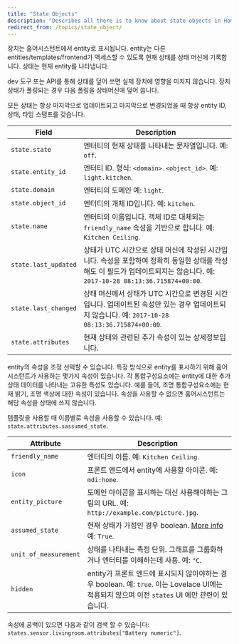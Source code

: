 ```yaml
---
title: "State Objects"
description: "Describes all there is to know about state objects in Home Assistant."
redirect_from: /topics/state_object/
---
```


장치는 홈어시스턴트에서 entity로 표시됩니다. entity는 다른 entities/templates/frontend가 액세스할 수 있도록 현재 상태를 상태 머신에 기록합니다. 상태는 현재 entity를 나타냅니다.

dev 도구 또는 API를 통해 상태를 덮어 쓰면 실제 장치에 영향을 미치지 않습니다. 장치 상태가 폴링되는 경우 다음 폴링을 상태머신에 덮어 씁니다.

모든 상태는 항상 마지막으로 업데이트되고 마지막으로 변경되었을 때 항상 entity ID, 상태, 타임 스탬프를 갖습니다.

Field | Description
----- | -----------
`state.state` | 엔터티의 현재 상태를 나타내는 문자열입니다. 예: `off`.
`state.entity_id` | 엔터티 ID. 형식: `<domain>.<object_id>`. 예: `light.kitchen`.
`state.domain` | 엔터티의 도메인 예: `light`.
`state.object_id` | 엔터티의 개체 ID입니다. 예: `kitchen`.
`state.name` | 엔터티의 이름입니다. 객체 ID로 대체되는 `friendly_name` 속성을 기반으로 합니다.  예: `Kitchen Ceiling`.
`state.last_updated` | 상태가 UTC 시간으로 상태 머신에 작성된 시간입니다. 속성을 포함하여 정확히 동일한 상태를 작성해도 이 필드가 업데이트되지는 않습니다. 예: `2017-10-28 08:13:36.715874+00:00`.
`state.last_changed` | 상태 머신에서 상태가 UTC 시간으로 변경된 시간입니다. 업데이트된 속성만 있는 경우 업데이트되지 않습니다. 예: `2017-10-28 08:13:36.715874+00:00`.
`state.attributes` | 현재 상태와 관련된 추가 속성이 있는 상세정보입니다.

entity의 속성을 조정 선택할 수 있습니다. 특정 방식으로 entity를 표시하기 위해 홈어시스턴트가 사용하는 몇가지 속성이 있습니다. 각 통합구성요소에는 entity에 대한 추가 상태 데이터를 나타내는 고유한 특성도 있습니다. 예를 들어, 조명 통합구성요소에는 현재 밝기, 조명 색상에 대한 속성이 있습니다. 속성을 사용할 수 없으면 홈어시스턴트는 해당 속성을 상태에 쓰지 않습니다.

템플릿을 사용할 때 이름별로 속성을 사용할 수 있습니다. 예: `state.attributes.sassumed_state`.

Attribute | Description
--------- | -----------
`friendly_name` | 엔터티의 이름. 예: `Kitchen Ceiling`.
`icon` | 프론트 엔드에서 entity에 사용할 아이콘. 예: `mdi:home`.
`entity_picture` | 도메인 아이콘을 표시하는 대신 사용해야하는 그림의 URL. 예: `http://example.com/picture.jpg`.
`assumed_state` | 현재 상태가 가정인 경우 boolean. [More info](/blog/2016/02/12/classifying-the-internet-of-things/#classifiers) 예: `True`.
`unit_of_measurement` | 상태를 나타내는 측정 단위. 그래프를 그룹화하거나 엔터티를 이해하는데 사용. 예: `°C`.
`hidden` | entity가 프론트 엔드에 표시되지 않아야하는 경우 boolean. 예: `true`. 이는 Lovelace UI에는 적용되지 않으며 이전 `states` UI 에만 관련이 있습니다.

속성에 공백이 있으면 다음과 같이 검색 할 수 있습니다: `states.sensor.livingroom.attributes["Battery numeric"]`.
